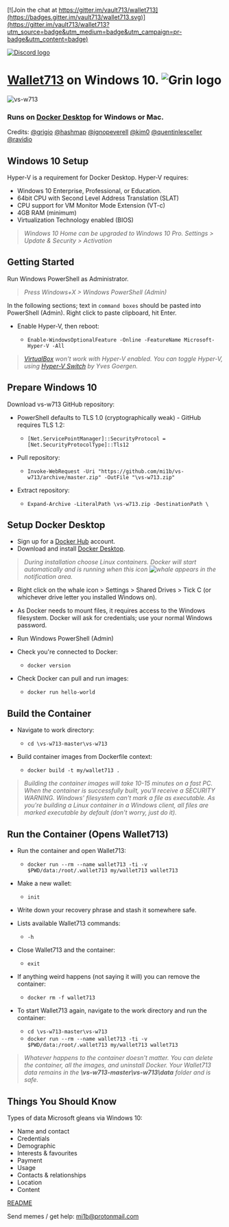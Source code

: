 
[![Join the chat at https://gitter.im/vault713/wallet713](https://badges.gitter.im/vault713/wallet713.svg)](https://gitter.im/vault713/wallet713?utm_source=badge&utm_medium=badge&utm_campaign=pr-badge&utm_content=badge)

[![Discord logo](https://ipfs.io/ipfs/Qme2sRPgQBjKuZ57vAP1uepfuKjdBsSUpjXwrR8LNVhzm5)](https://discord.gg/eE5Mcwg)

# [Wallet713](https://github.com/vault713/wallet713) on Windows 10. ![Grin logo](https://ipfs.io/ipfs/QmdboUjYec5DW2bveXQasCm6Y19KjkZorULkTXo8ogfkU3)

![vs-w713](https://ipfs.io/ipfs/QmSchK6LTdTYgKqZ26DU7XcSBDiDrtquvikbRUQXitygJf)

### Runs on [Docker Desktop](https://www.docker.com/products/docker-desktop) for Windows or Mac.

Credits: [@grigio](https://github.com/grigio) [@hashmap](https://github.com/hashmap) [@ignopeverell](https://github.com/ignopeverell) [@kim0](https://github.com/kim0) [@quentinlesceller](https://github.com/quentinlesceller) [@ravidio](https://github.com/ravidio)

## Windows 10 Setup
Hyper-V is a requirement for Docker Desktop. Hyper-V requires:

* Windows 10 Enterprise, Professional, or Education.
* 64bit CPU with Second Level Address Translation (SLAT)
* CPU support for VM Monitor Mode Extension (VT-c)
* 4GB RAM (minimum)
* Virtualization Technology enabled (BIOS)

>*Windows 10 Home can be upgraded to Windows 10 Pro. Settings > Update & Security > Activation*

## Getting Started
Run Windows PowerShell as Administrator.
>*Press Windows+X > Windows PowerShell (Admin)*

In the following sections; text in `command boxes` should be  pasted into PowerShell (Admin). Right click to paste clipboard, hit Enter.

* Enable Hyper-V, then reboot:

  * `Enable-WindowsOptionalFeature -Online -FeatureName Microsoft-Hyper-V -All`

>*[VirtualBox](https://www.virtualbox.org/) won't work with Hyper-V enabled. You can toggle Hyper-V, using [Hyper-V Switch](https://unclassified.software/en/apps/hypervswitch) by Yves Goergen.*

## Prepare Windows 10
Download vs-w713 GitHub repository:

* PowerShell defaults to TLS 1.0 (cryptographically weak) - GitHub requires TLS 1.2:
  * `[Net.ServicePointManager]::SecurityProtocol = [Net.SecurityProtocolType]::Tls12 `
  
* Pull repository:
  * `Invoke-WebRequest -Uri "https://github.com/mi1b/vs-w713/archive/master.zip" -OutFile "\vs-w713.zip"`

* Extract repository:
  * `Expand-Archive -LiteralPath \vs-w713.zip -DestinationPath \`

## Setup Docker Desktop
* Sign up for a [Docker Hub](https://hub.docker.com/signup) account.
* Download and install [Docker Desktop](https://hub.docker.com/editions/community/docker-ce-desktop-windows).

>*During installation choose Linux containers. Docker will start automatically and is running when this icon ![whale](https://ipfs.io/ipfs/Qmd3RCnf58MoTH1uVbqehXg9keVZgBZMvA9vVpaN76hBKv) appears in the notification area.*

* Right click on the whale icon > Settings > Shared Drives > Tick C (or whichever drive letter you installed Windows on).

* As Docker needs to mount files, it requires access to the Windows filesystem. Docker will ask for credentials; use your normal Windows password.

* Run Windows PowerShell (Admin)

* Check you're connected to Docker:
  * `docker version`
  
* Check Docker can pull and run images:
  * `docker run hello-world`

## Build the Container

* Navigate to work directory:
  * `cd \vs-w713-master\vs-w713`
  
 * Build container images from Dockerfile context:
   * `docker build -t my/wallet713 .`

>*Building the container images will take 10-15 minutes on a fast PC. When the container is successfully built, you'll receive a SECURITY WARNING. Windows' filesystem can't mark a file as executable. As you're building a Linux container in a Windows client, all files are marked executable by default (don't worry, just do it).*

## Run the Container (Opens Wallet713)

* Run the container and open Wallet713:
  * `docker run --rm --name wallet713 -ti -v $PWD/data:/root/.wallet713 my/wallet713 wallet713`
   
* Make a new wallet:
  * `init`

* Write down your recovery phrase and stash it somewhere safe.

* Lists available Wallet713 commands:
  * `-h`
  
 * Close Wallet713 and the container:
   * `exit`
   
* If anything weird happens (not saying it will) you can remove the container:
  * `docker rm -f wallet713`
  
* To start Wallet713 again, navigate to the work directory and run the container:
  * `cd \vs-w713-master\vs-w713`
  * `docker run --rm --name wallet713 -ti -v $PWD/data:/root/.wallet713 my/wallet713 wallet713`
  
> *Whatever happens to the container doesn't matter. You can delete the container, all the images, and uninstall Docker. Your Wallet713 data remains in the **\vs-w713-master\vs-w713\data** folder and is safe.*


## Things You Should Know
Types of data Microsoft gleans via Windows 10:

* Name and contact
* Credentials
* Demographic
* Interests & favourites
* Payment
* Usage
* Contacts & relationships
* Location
* Content

[README](https://heimdalsecurity.com/en/windows-10-security-guide/privacy)

Send memes / get help: mi1b@protonmail.com
